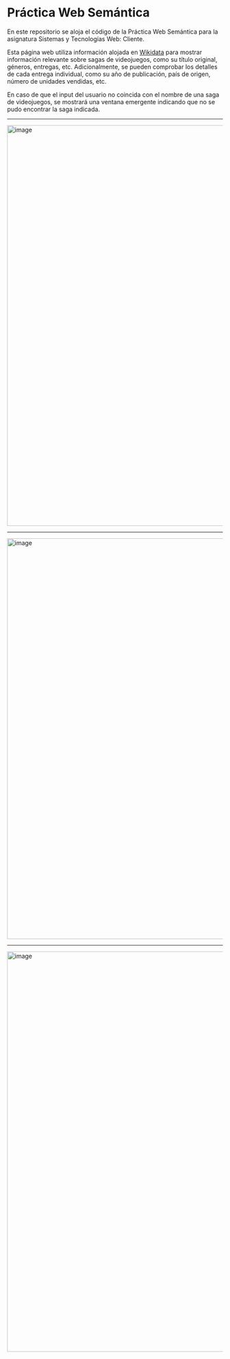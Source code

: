 # Práctica Web Semántica

En este repositorio se aloja el código de la Práctica Web Semántica para la asignatura Sistemas y Tecnologías Web: Cliente.

Esta página web utiliza información alojada en [Wikidata](https://www.wikidata.org/wiki/Wikidata:Main_Page) para mostrar información relevante sobre sagas de videojuegos, como su título original, géneros, entregas, etc. Adicionalmente, se pueden comprobar los detalles de cada entrega individual, como su año de publicación, país de origen, número de unidades vendidas, etc.

En caso de que el input del usuario no coincida con el nombre de una saga de videojuegos, se mostrará una ventana emergente indicando que no se pudo encontrar la saga indicada.

---

<img width="1869" height="935" alt="image" src="https://github.com/user-attachments/assets/b154c03f-a556-4650-ba25-4118025fbadb" />

---

<img width="1869" height="935" alt="image" src="https://github.com/user-attachments/assets/02a171aa-0d82-4292-8b47-618f5b0dfed9" />

---

<img width="1869" height="934" alt="image" src="https://github.com/user-attachments/assets/a3fa6a51-08b1-41a9-9410-f0f46fdbd0b1" />
